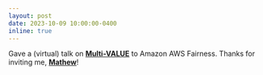 ```yaml
---
layout: post
date: 2023-10-09 10:00:00-0400
inline: true
---
```


Gave a (virtual) talk on **[Multi-VALUE](https://value-nlp.org/)** to Amazon AWS Fairness. Thanks for inviting me, **[Mathew](https://people.csail.mit.edu/mmonfort/)**!